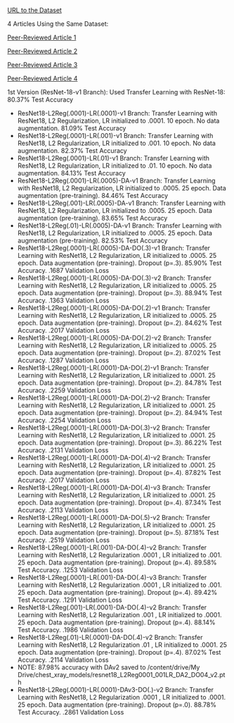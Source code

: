 [URL to the Dataset](https://www.kaggle.com/datasets/paultimothymooney/chest-xray-pneumonia)

4 Articles Using the Same Dataset:

[Peer-Reviewed Article 1](https://pubmed.ncbi.nlm.nih.gov/33861150/)

[Peer-Reviewed Article 2](https://pmc.ncbi.nlm.nih.gov/articles/PMC9140837/)

[Peer-Reviewed Article 3](https://pmc.ncbi.nlm.nih.gov/articles/PMC10252226/)

[Peer-Reviewed Article 4](https://ieeexplore.ieee.org/document/8741582)


1st Version (ResNet-18-v1 Branch): Used Transfer Learning with ResNet-18: 80.37% Test Accuracy

- ResNet18-L2Reg(.0001)-LR(.0001)-v1 Branch: Transfer Learning with ResNet18, L2 Regularization, LR initialized to .0001. 10 epoch. No data augmentation. 81.09% Test Accuracy
- ResNet18-L2Reg(.0001)-LR(.001)-v1 Branch: Transfer Learning with ResNet18, L2 Regularization, LR initialized to .001. 10 epoch. No data augmentation. 82.37% Test Accuracy
- ResNet18-L2Reg(.0001)-LR(.01)-v1 Branch: Transfer Learning with ResNet18, L2 Regularization, LR initialized to .01. 10 epoch. No data augmentation. 84.13% Test Accuracy
- ResNet18-L2Reg(.0001)-LR(.0005)-DA-v1 Branch: Transfer Learning with ResNet18, L2 Regularization, LR initialized to .0005. 25 epoch. Data augmentation (pre-training). 84.46% Test Accuracy
- ResNet18-L2Reg(.001)-LR(.0005)-DA-v1 Branch: Transfer Learning with ResNet18, L2 Regularization, LR initialized to .0005. 25 epoch. Data augmentation (pre-training). 83.65% Test Accuracy
- ResNet18-L2Reg(.01)-LR(.0005)-DA-v1 Branch: Transfer Learning with ResNet18, L2 Regularization, LR initialized to .0005. 25 epoch. Data augmentation (pre-training). 82.53% Test Accuracy
- ResNet18-L2Reg(.0001)-LR(.0005)-DA-DO(.3)-v1 Branch: Transfer Learning with ResNet18, L2 Regularization, LR initialized to .0005. 25 epoch. Data augmentation (pre-training). Dropout (p=.3). 85.90% Test Accuracy. .1687 Validation Loss
- ResNet18-L2Reg(.0001)-LR(.0005)-DA-DO(.3)-v2 Branch: Transfer Learning with ResNet18, L2 Regularization, LR initialized to .0005. 25 epoch. Data augmentation (pre-training). Dropout (p=.3). 88.94% Test Accuracy. .1363 Validation Loss
- ResNet18-L2Reg(.0001)-LR(.0005)-DA-DO(.2)-v1 Branch: Transfer Learning with ResNet18, L2 Regularization, LR initialized to .0005. 25 epoch. Data augmentation (pre-training). Dropout (p=.2). 84.62% Test Accuracy. .2017 Validation Loss
- ResNet18-L2Reg(.0001)-LR(.0005)-DA-DO(.2)-v2 Branch: Transfer Learning with ResNet18, L2 Regularization, LR initialized to .0005. 25 epoch. Data augmentation (pre-training). Dropout (p=.2). 87.02% Test Accuracy. .1287 Validation Loss
- ResNet18-L2Reg(.0001)-LR(.0001)-DA-DO(.2)-v1 Branch: Transfer Learning with ResNet18, L2 Regularization, LR initialized to .0001. 25 epoch. Data augmentation (pre-training). Dropout (p=.2). 84.78% Test Accuracy. .2259 Validation Loss
- ResNet18-L2Reg(.0001)-LR(.0001)-DA-DO(.2)-v2 Branch: Transfer Learning with ResNet18, L2 Regularization, LR initialized to .0001. 25 epoch. Data augmentation (pre-training). Dropout (p=.2). 84.94% Test Accuracy. .2254 Validation Loss
- ResNet18-L2Reg(.0001)-LR(.0001)-DA-DO(.3)-v2 Branch: Transfer Learning with ResNet18, L2 Regularization, LR initialized to .0001. 25 epoch. Data augmentation (pre-training). Dropout (p=.3). 86.22% Test Accuracy. .2131 Validation Loss
- ResNet18-L2Reg(.0001)-LR(.0001)-DA-DO(.4)-v2 Branch: Transfer Learning with ResNet18, L2 Regularization, LR initialized to .0001. 25 epoch. Data augmentation (pre-training). Dropout (p=.4). 87.82% Test Accuracy. .2017 Validation Loss
- ResNet18-L2Reg(.0001)-LR(.0001)-DA-DO(.4)-v3 Branch: Transfer Learning with ResNet18, L2 Regularization, LR initialized to .0001. 25 epoch. Data augmentation (pre-training). Dropout (p=.4). 87.34% Test Accuracy. .2113 Validation Loss
- ResNet18-L2Reg(.0001)-LR(.0001)-DA-DO(.5)-v2 Branch: Transfer Learning with ResNet18, L2 Regularization, LR initialized to .0001. 25 epoch. Data augmentation (pre-training). Dropout (p=.5). 87.18% Test Accuracy. .2519 Validation Loss
- ResNet18-L2Reg(.0001)-LR(.001)-DA-DO(.4)-v2 Branch: Transfer Learning with ResNet18, L2 Regularization .0001 , LR initialized to .001. 25 epoch. Data augmentation (pre-training). Dropout (p=.4). 89.58% Test Accuracy. .1253 Validation Loss
- ResNet18-L2Reg(.0001)-LR(.001)-DA-DO(.4)-v3 Branch: Transfer Learning with ResNet18, L2 Regularization .0001 , LR initialized to .001. 25 epoch. Data augmentation (pre-training). Dropout (p=.4). 89.42% Test Accuracy. .1291 Validation Loss
- ResNet18-L2Reg(.001)-LR(.0001)-DA-DO(.4)-v2 Branch: Transfer Learning with ResNet18, L2 Regularization .001 , LR initialized to .0001. 25 epoch. Data augmentation (pre-training). Dropout (p=.4). 88.14% Test Accuracy. .1986 Validation Loss
- ResNet18-L2Reg(.01)-LR(.0001)-DA-DO(.4)-v2 Branch: Transfer Learning with ResNet18, L2 Regularization .01 , LR initialized to .0001. 25 epoch. Data augmentation (pre-training). Dropout (p=.4). 87.02% Test Accuracy. .2114 Validation Loss
- NOTE: 87.98% accuracy with DAv2 saved to /content/drive/My Drive/chest_xray_models/resnet18_L2Reg0001_001LR_DA2_DO04_v2.pth
- ResNet18-L2Reg(.0001)-LR(.0001)-DAv3-DO(.)-v2 Branch: Transfer Learning with ResNet18, L2 Regularization .0001 , LR initialized to .0001. 25 epoch. Data augmentation (pre-training). Dropout (p=.0). 88.78% Test Accuracy. .2861 Validation Loss
